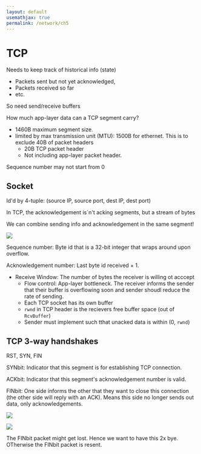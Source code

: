 ```yaml
---
layout: default
usemathjax: true
permalink: /network/ch5
---
```


# TCP

Needs to keep track of historical info (state)

- Packets sent but not yet acknowledged, 
- Packets received so far
- etc.

So need send/receive buffers

How much app-layer data can a TCP segment carry?

- 1460B maximum segment size.
- limited by max transmission unit (MTU): 1500B for ethernet. This is to exclude 40B of packet headers
  - 20B TCP packet header
  - Not including app-layer packet header.

Sequence number may not start from 0

## Socket

Id'd  by 4-tuple: (source IP, source port, dest IP, dest port)	

In TCP, the acknowledgement is`n't acking segments, but a stream of bytes

We can combine sending info and acknowledgement in the same segment!

![](/notes-blog/assets/img/network/tcp_ack_data.png)

Sequence number: Byte id that is a 32-bit integer that wraps around upon overflow.

Acknowledgement number: Last byte id received + 1.

- Receive Window: The number of bytes the receiver is willing ot acccept
  - Flow control: App-layer bottleneck. The receiver informs the sender that their buffer is overflowing soon and sender shoudl reduce the rate of sending.
  - Each TCP socket has its own buffer
  - `rwnd` in TCP header is the recievers free buffer space (out of `RcvBuffer`)
  - Sender must implement such tthat unacked data is within (0, `rwnd`)

## TCP 3-way handshakes

RST, SYN, FIN

SYNbit: Indicator that this segment is for establishing TCP connection.

ACKbit: Indicator that this segment's acknowledgement number is valid.

FINbit: One side informs the other that they want to close this connection (the other side will reply with an ACK). Means this side no longer sends out data, only acknowledgements.

![](/notes-blog/assets/img/network/tcp_start.png)

![](/notes-blog/assets/img/network/tcp_close.png)

The FINbit packet might get lost. Hence we want to have this 2x bye. OTherwise the FINbit packet is resent.